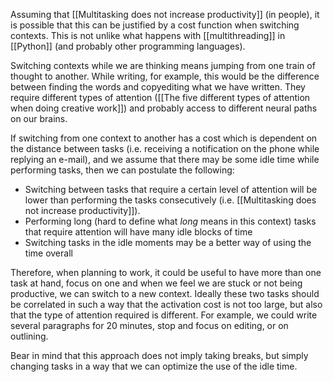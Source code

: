 Assuming that [[Multitasking does not increase productivity]] (in people), it is possible that this can be justified by a cost function when switching contexts. This is not unlike what happens with [[multithreading]] in [[Python]] (and probably other programming languages). 

Switching contexts while we are thinking means jumping from one train of thought to another. While writing, for example, this would be the difference between finding the words and copyediting what we have written. They require different types of attention ([[The five different types of attention when doing creative work]]) and probably access to different neural paths on our brains.

If switching from one context to another has a cost which is dependent on the distance between tasks (i.e. receiving a notification on the phone while replying an e-mail), and we assume that there may be some idle time while performing tasks, then we can postulate the following:

- Switching between tasks that require a certain level of attention will be lower than performing the tasks consecutively (i.e. [[Multitasking does not increase productivity]]). 
- Performing long (hard to define what *long* means in this context) tasks that require attention will have many idle blocks of time
- Switching tasks in the idle moments may be a better way of using the time overall

Therefore, when planning to work, it could be useful to have more than one task at hand, focus on one and when we feel we are stuck or not being productive, we can switch to a new context. Ideally these two tasks should be correlated in such a way that the activation cost is not too large, but also that the type of attention required is different. For example, we could write several paragraphs for 20 minutes, stop and focus on editing, or on outlining. 

Bear in mind that this approach does not imply taking breaks, but simply changing tasks in a way that we can optimize the use of the idle time. 

